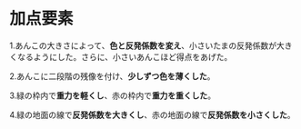 # 加点要素

1.あんこの大きさによって、**色と反発係数を変え**、小さいたまの反発係数が大きくなるようにした。さらに、小さいあんこほど得点をあげた。

2.あんこに二段階の残像を付け、**少しずつ色を薄くした**。

3.緑の枠内で**重力を軽くし**、赤の枠内で**重力を重くした**。

4.緑の地面の線で**反発係数を大きくし**、赤の地面の線で**反発係数を小さくした**。
